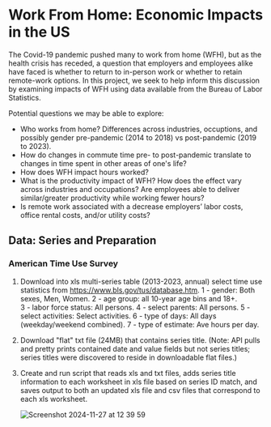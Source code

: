 # Work From Home: Economic Impacts in the US

The Covid-19 pandemic pushed many to work from home (WFH), but as the health crisis has receded, a question that employers and employees alike have faced is whether to return to in-person work or whether to retain remote-work options. In this project, we seek to help inform this discussion by examining impacts of WFH using data available from the Bureau of Labor Statistics.

Potential questions we may be able to explore:
* Who works from home? Differences across industries, occuptions, and possibly gender pre-pandemic (2014 to 2018) vs post-pandemic (2019 to 2023). 
* How do changes in commute time pre- to post-pandemic translate to changes in time spent in other areas of one's life?
* How does WFH impact hours worked? 
* What is the productivity impact of WFH? How does the effect vary across industries and occupations? Are employees able to deliver similar/greater productivity while working fewer hours?
* Is remote work associated with a decrease employers’ labor costs, office rental costs, and/or utility costs? 

## Data: Series and Preparation

### American Time Use Survey

1. Download into xls multi-series table (2013-2023, annual) select time use statistics from https://www.bls.gov/tus/database.htm.
    1 -	gender:	Both sexes, Men, Women.
    2 -	age group:	all 10-year age bins and 18+.  
    3 -	labor force status:	All persons.
    4 -	select parents:	All persons.
    5 -	select activities:	Select activities.
    6 -	type of days:	All days (weekday/weekend combined).
    7 -	type of estimate:	Ave hours per day.
2. Download "flat" txt file (24MB) that contains series title. (Note: API pulls and pretty prints contained date and value fields but not series titles; series titles were discovered to reside in downloadable flat files.)
3. Create and run script that reads xls and txt files, adds series title information to each worksheet in xls file based on series ID match, and saves output to both an updated xls file and csv files that correspond to each xls worksheet. 
 
   ![Screenshot 2024-11-27 at 12 39 59](https://github.com/user-attachments/assets/2cc4b9b4-3cbc-48cd-af8d-0839dcde26f8)

   
